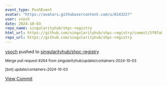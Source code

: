 ```yaml
---
event_type: PushEvent
avatar: "https://avatars.githubusercontent.com/u/814322?"
user: vsoch
date: 2024-10-03
repo_name: singularityhub/shpc-registry
html_url: https://github.com/singularityhub/shpc-registry/commit/5f8fabf28b92cc7e11afad3d7772563f3d11d2bd
repo_url: https://github.com/singularityhub/shpc-registry
---
```


<a href='https://github.com/vsoch' target='_blank'>vsoch</a> pushed to <a href='https://github.com/singularityhub/shpc-registry' target='_blank'>singularityhub/shpc-registry</a>

<small>Merge pull request #264 from singularityhub/update/containers-2024-10-03

[bot] update/containers-2024-10-03</small>

<a href='https://github.com/singularityhub/shpc-registry/commit/5f8fabf28b92cc7e11afad3d7772563f3d11d2bd' target='_blank'>View Commit</a>